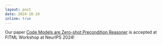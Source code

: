 ```yaml
---
layout: post
date: 2024-10-10
inline: true
---
```


Our paper [Code Models are Zero-shot Precondition Reasoner](https://arxiv.org/pdf/2305.19512) is accepted at FITML Workshop at NeurIPS 2024!
